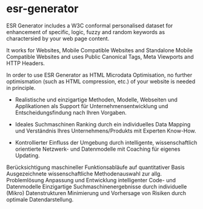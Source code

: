 # esr-generator

ESR Generator includes a W3C conformal personalised dataset for enhancement of specific, logic, fuzzy and random keywords as charactersied by your web page content.

It works for Websites, Mobile Compatible Websites and Standalone Mobile Compatible Websites and uses Public Canonical Tags, Meta Viewports and HTTP Headers.

In order to use ESR Generator as HTML Microdata Optimisation, no further optimismation (such as HTML compression, etc.) 
of your website is needed in principle.


- Realistische und einzigartige Methoden, Modelle, Webseiten und Applikationen als Support für Unternehmensentwicklung und Entscheidungsfindung nach Ihren Vorgaben.

- Ideales Suchmaschinen Ranking durch ein individuelles Data Mapping und Verständnis Ihres Unternehmens/Produkts mit Experten Know-How.

- Kontrollierter Einfluss der Umgebung durch intelligente, wissenschaftlich orientierte Netzwerk- und Datenmodelle mit Coaching für eigenes Updating.
	

Berücksichtigung maschineller Funktionsabläufe auf quantitativer Basis Ausgezeichnete wissenschaftliche Methodenauswahl zur allg. Problemlösung
Anpassung und Entwicklung intelligenter Code- und Datenmodelle Einzigartige Suchmaschinenergebnisse durch individuelle (Mikro) Datenstrukturen 
Minimierung und Vorhersage von Risiken durch optimale Datendarstellung.
